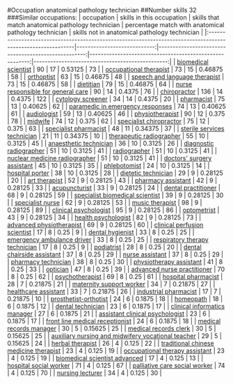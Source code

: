 #Occupation anatomical pathology technician
##Number skills 32
###Similar occupations:
| occupation                                                                                                  |   skills in this occupation |   skills that match anatomical pathology technician |   percentage match with anatomical pathology technician |   skills not in anatomical pathology technician |
|:------------------------------------------------------------------------------------------------------------|----------------------------:|----------------------------------------------------:|--------------------------------------------------------:|------------------------------------------------:|
| [biomedical scientist](biomedical_scientist.md)                                                             |                          90 |                                                  17 |                                                 0.53125 |                                              73 |
| [occupational therapist](occupational_therapist.md)                                                         |                          73 |                                                  15 |                                                 0.46875 |                                              58 |
| [orthoptist](orthoptist.md)                                                                                 |                          63 |                                                  15 |                                                 0.46875 |                                              48 |
| [speech and language therapist](speech_and_language_therapist.md)                                           |                          73 |                                                  15 |                                                 0.46875 |                                              58 |
| [dietitian](dietitian.md)                                                                                   |                          79 |                                                  15 |                                                 0.46875 |                                              64 |
| [nurse responsible for general care](nurse_responsible_for_general_care.md)                                 |                          90 |                                                  14 |                                                 0.4375  |                                              76 |
| [chiropractor](chiropractor.md)                                                                             |                         136 |                                                  14 |                                                 0.4375  |                                             122 |
| [cytology screener](cytology_screener.md)                                                                   |                          34 |                                                  14 |                                                 0.4375  |                                              20 |
| [pharmacist](pharmacist.md)                                                                                 |                          75 |                                                  13 |                                                 0.40625 |                                              62 |
| [paramedic in emergency responses](paramedic_in_emergency_responses.md)                                     |                          74 |                                                  13 |                                                 0.40625 |                                              61 |
| [audiologist](audiologist.md)                                                                               |                          59 |                                                  13 |                                                 0.40625 |                                              46 |
| [physiotherapist](physiotherapist.md)                                                                       |                          90 |                                                  12 |                                                 0.375   |                                              78 |
| [midwife](midwife.md)                                                                                       |                          74 |                                                  12 |                                                 0.375   |                                              62 |
| [specialist chiropractor](specialist_chiropractor.md)                                                       |                          75 |                                                  12 |                                                 0.375   |                                              63 |
| [specialist pharmacist](specialist_pharmacist.md)                                                           |                          48 |                                                  11 |                                                 0.34375 |                                              37 |
| [sterile services technician](sterile_services_technician.md)                                               |                          21 |                                                  11 |                                                 0.34375 |                                              10 |
| [therapeutic radiographer](therapeutic_radiographer.md)                                                     |                          55 |                                                  10 |                                                 0.3125  |                                              45 |
| [anaesthetic technician](anaesthetic_technician.md)                                                         |                          36 |                                                  10 |                                                 0.3125  |                                              26 |
| [diagnostic radiographer](diagnostic_radiographer.md)                                                       |                          51 |                                                  10 |                                                 0.3125  |                                              41 |
| [radiographer](radiographer.md)                                                                             |                          51 |                                                  10 |                                                 0.3125  |                                              41 |
| [nuclear medicine radiographer](nuclear_medicine_radiographer.md)                                           |                          51 |                                                  10 |                                                 0.3125  |                                              41 |
| [doctors' surgery assistant](doctors'_surgery_assistant.md)                                                 |                          45 |                                                  10 |                                                 0.3125  |                                              35 |
| [phlebotomist](phlebotomist.md)                                                                             |                          24 |                                                  10 |                                                 0.3125  |                                              14 |
| [hospital porter](hospital_porter.md)                                                                       |                          38 |                                                  10 |                                                 0.3125  |                                              28 |
| [dietetic technician](dietetic_technician.md)                                                               |                          29 |                                                   9 |                                                 0.28125 |                                              20 |
| [art therapist](art_therapist.md)                                                                           |                          52 |                                                   9 |                                                 0.28125 |                                              43 |
| [pharmacy assistant](pharmacy_assistant.md)                                                                 |                          42 |                                                   9 |                                                 0.28125 |                                              33 |
| [acupuncturist](acupuncturist.md)                                                                           |                          33 |                                                   9 |                                                 0.28125 |                                              24 |
| [dental practitioner](dental_practitioner.md)                                                               |                          68 |                                                   9 |                                                 0.28125 |                                              59 |
| [specialist biomedical scientist](specialist_biomedical_scientist.md)                                       |                          39 |                                                   9 |                                                 0.28125 |                                              30 |
| [specialist nurse](specialist_nurse.md)                                                                     |                          62 |                                                   9 |                                                 0.28125 |                                              53 |
| [music therapist](music_therapist.md)                                                                       |                          98 |                                                   9 |                                                 0.28125 |                                              89 |
| [clinical psychologist](clinical_psychologist.md)                                                           |                          95 |                                                   9 |                                                 0.28125 |                                              86 |
| [optometrist](optometrist.md)                                                                               |                          43 |                                                   9 |                                                 0.28125 |                                              34 |
| [health psychologist](health_psychologist.md)                                                               |                          82 |                                                   9 |                                                 0.28125 |                                              73 |
| [advanced physiotherapist](advanced_physiotherapist.md)                                                     |                          69 |                                                   9 |                                                 0.28125 |                                              60 |
| [clinical perfusion scientist](clinical_perfusion_scientist.md)                                             |                          17 |                                                   8 |                                                 0.25    |                                               9 |
| [dental hygienist](dental_hygienist.md)                                                                     |                          33 |                                                   8 |                                                 0.25    |                                              25 |
| [emergency ambulance driver](emergency_ambulance_driver.md)                                                 |                          33 |                                                   8 |                                                 0.25    |                                              25 |
| [respiratory therapy technician](respiratory_therapy_technician.md)                                         |                          17 |                                                   8 |                                                 0.25    |                                               9 |
| [podiatrist](podiatrist.md)                                                                                 |                          28 |                                                   8 |                                                 0.25    |                                              20 |
| [dental chairside assistant](dental_chairside_assistant.md)                                                 |                          37 |                                                   8 |                                                 0.25    |                                              29 |
| [nurse assistant](nurse_assistant.md)                                                                       |                          37 |                                                   8 |                                                 0.25    |                                              29 |
| [pharmacy technician](pharmacy_technician.md)                                                               |                          38 |                                                   8 |                                                 0.25    |                                              30 |
| [physiotherapy assistant](physiotherapy_assistant.md)                                                       |                          41 |                                                   8 |                                                 0.25    |                                              33 |
| [optician](optician.md)                                                                                     |                          47 |                                                   8 |                                                 0.25    |                                              39 |
| [advanced nurse practitioner](advanced_nurse_practitioner.md)                                               |                          70 |                                                   8 |                                                 0.25    |                                              62 |
| [psychotherapist](psychotherapist.md)                                                                       |                          69 |                                                   8 |                                                 0.25    |                                              61 |
| [hospital pharmacist](hospital_pharmacist.md)                                                               |                          28 |                                                   7 |                                                 0.21875 |                                              21 |
| [maternity support worker](maternity_support_worker.md)                                                     |                          34 |                                                   7 |                                                 0.21875 |                                              27 |
| [healthcare assistant](healthcare_assistant.md)                                                             |                          33 |                                                   7 |                                                 0.21875 |                                              26 |
| [industrial pharmacist](industrial_pharmacist.md)                                                           |                          17 |                                                   7 |                                                 0.21875 |                                              10 |
| [prosthetist-orthotist](prosthetist-orthotist.md)                                                           |                          24 |                                                   6 |                                                 0.1875  |                                              18 |
| [homeopath](homeopath.md)                                                                                   |                          18 |                                                   6 |                                                 0.1875  |                                              12 |
| [dental technician](dental_technician.md)                                                                   |                          23 |                                                   6 |                                                 0.1875  |                                              17 |
| [clinical informatics manager](clinical_informatics_manager.md)                                             |                          27 |                                                   6 |                                                 0.1875  |                                              21 |
| [assistant clinical psychologist](assistant_clinical_psychologist.md)                                       |                          23 |                                                   6 |                                                 0.1875  |                                              17 |
| [front line medical receptionist](front_line_medical_receptionist.md)                                       |                          24 |                                                   6 |                                                 0.1875  |                                              18 |
| [medical records manager](medical_records_manager.md)                                                       |                          30 |                                                   5 |                                                 0.15625 |                                              25 |
| [medical records clerk](medical_records_clerk.md)                                                           |                          30 |                                                   5 |                                                 0.15625 |                                              25 |
| [auxiliary nursing and midwifery vocational teacher](auxiliary_nursing_and_midwifery_vocational_teacher.md) |                          29 |                                                   5 |                                                 0.15625 |                                              24 |
| [herbal therapist](herbal_therapist.md)                                                                     |                          26 |                                                   4 |                                                 0.125   |                                              22 |
| [traditional chinese medicine therapist](traditional_chinese_medicine_therapist.md)                         |                          23 |                                                   4 |                                                 0.125   |                                              19 |
| [occupational therapy assistant](occupational_therapy_assistant.md)                                         |                          23 |                                                   4 |                                                 0.125   |                                              19 |
| [biomedical scientist advanced](biomedical_scientist_advanced.md)                                           |                          17 |                                                   4 |                                                 0.125   |                                              13 |
| [hospital social worker](hospital_social_worker.md)                                                         |                          71 |                                                   4 |                                                 0.125   |                                              67 |
| [palliative care social worker](palliative_care_social_worker.md)                                           |                          74 |                                                   4 |                                                 0.125   |                                              70 |
| [nursing lecturer](nursing_lecturer.md)                                                                     |                          34 |                                                   4 |                                                 0.125   |                                              30 |
